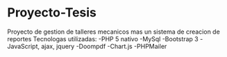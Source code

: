 # Proyecto-Tesis
Proyecto de gestion de talleres mecanicos mas un sistema de creacion de reportes
Tecnologas utilizadas:
-PHP 5 nativo
-MySql
-Bootstrap 3
-JavaScript, ajax, jquery
-Doompdf
-Chart.js
-PHPMailer
